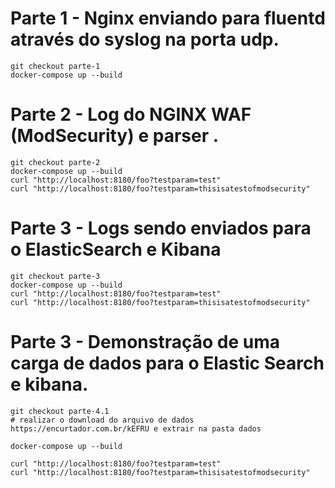 # Parte 1 - Nginx enviando para fluentd através do syslog na porta udp.

```
git checkout parte-1
docker-compose up --build 
```

# Parte 2 - Log do NGINX WAF (ModSecurity) e parser .

```
git checkout parte-2
docker-compose up --build 
curl "http://localhost:8180/foo?testparam=test"
curl "http://localhost:8180/foo?testparam=thisisatestofmodsecurity"
```

# Parte 3 - Logs sendo enviados para o ElasticSearch e Kibana

```
git checkout parte-3
docker-compose up --build 
curl "http://localhost:8180/foo?testparam=test"
curl "http://localhost:8180/foo?testparam=thisisatestofmodsecurity"
```

# Parte 3 - Demonstração de uma carga de dados para o Elastic Search e kibana.
```
git checkout parte-4.1
# realizar o download do arquivo de dados https://encurtador.com.br/kEFRU e extrair na pasta dados

docker-compose up --build 

curl "http://localhost:8180/foo?testparam=test"
curl "http://localhost:8180/foo?testparam=thisisatestofmodsecurity"

```
